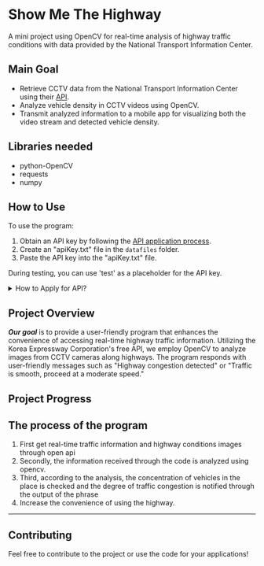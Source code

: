 # Show Me The Highway

A mini project using OpenCV for real-time analysis of highway traffic conditions with data provided by the National Transport Information Center.

## Main Goal

- Retrieve CCTV data from the National Transport Information Center using their [API](https://www.its.go.kr/opendata/).
- Analyze vehicle density in CCTV videos using OpenCV.
- Transmit analyzed information to a mobile app for visualizing both the video stream and detected vehicle density.

## Libraries needed
- python-OpenCV
- requests
- numpy

## How to Use

To use the program:

1. Obtain an API key by following the [API application process](https://www.its.go.kr/user/issueAuthKey?service=OPD_00000003).
2. Create an "apiKey.txt" file in the `datafiles` folder.
3. Paste the API key into the "apiKey.txt" file.

During testing, you can use 'test' as a placeholder for the API key.

<details>
<summary>How to Apply for API?</summary>

Obtain the API key by specifying the purpose, usage, and desired services.

![Check the CCTV image](images/api_tutorial_1.png)

**Purpose Options:**
![Purpose options](images/api_tutorial_2.png)
</details>

## Project Overview

***Our goal*** is to provide a user-friendly program that enhances the convenience of accessing real-time highway traffic information. Utilizing the Korea Expressway Corporation's free API, we employ OpenCV to analyze images from CCTV cameras along highways. 
The program responds with user-friendly messages such as "Highway congestion detected" or "Traffic is smooth, proceed at a moderate speed."

## Project Progress
The process of the program 
---

1. First get real-time traffic information and highway conditions images through open api
2. Secondly, the information received through the code is analyzed using opencv.
3. Third, according to the analysis, the concentration of vehicles in the place is checked and the degree of traffic congestion is notified through the output of the phrase
4. Increase the convenience of using the highway.

---

## Contributing

Feel free to contribute to the project or use the code for your applications!
